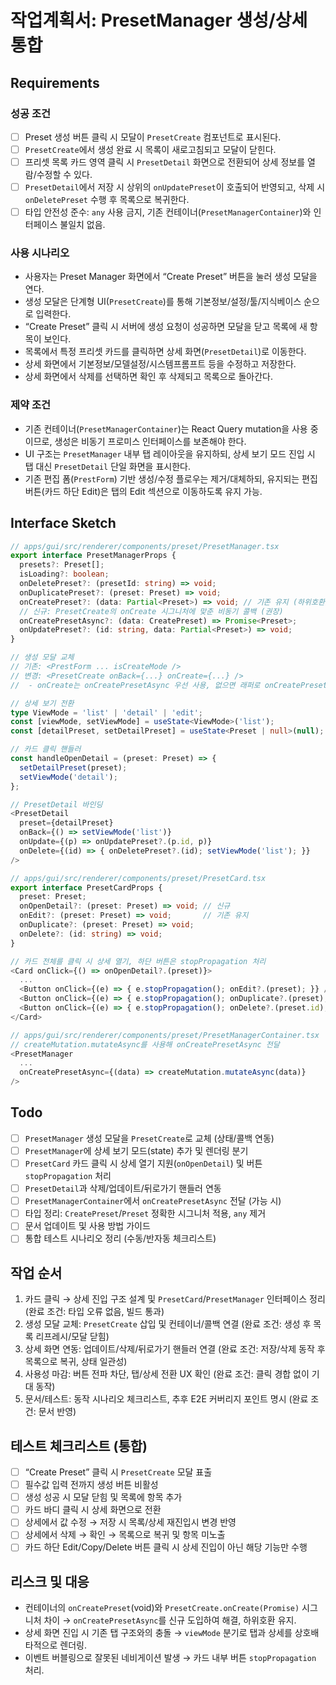 # 작업계획서: PresetManager 생성/상세 통합

## Requirements

### 성공 조건
- [ ] Preset 생성 버튼 클릭 시 모달이 `PresetCreate` 컴포넌트로 표시된다.
- [ ] `PresetCreate`에서 생성 완료 시 목록이 새로고침되고 모달이 닫힌다.
- [ ] 프리셋 목록 카드 영역 클릭 시 `PresetDetail` 화면으로 전환되어 상세 정보를 열람/수정할 수 있다.
- [ ] `PresetDetail`에서 저장 시 상위의 `onUpdatePreset`이 호출되어 반영되고, 삭제 시 `onDeletePreset` 수행 후 목록으로 복귀한다.
- [ ] 타입 안전성 준수: `any` 사용 금지, 기존 컨테이너(`PresetManagerContainer`)와 인터페이스 불일치 없음.

### 사용 시나리오
- 사용자는 Preset Manager 화면에서 “Create Preset” 버튼을 눌러 생성 모달을 연다.
- 생성 모달은 단계형 UI(`PresetCreate`)를 통해 기본정보/설정/툴/지식베이스 순으로 입력한다.
- “Create Preset” 클릭 시 서버에 생성 요청이 성공하면 모달을 닫고 목록에 새 항목이 보인다.
- 목록에서 특정 프리셋 카드를 클릭하면 상세 화면(`PresetDetail`)로 이동한다.
- 상세 화면에서 기본정보/모델설정/시스템프롬프트 등을 수정하고 저장한다.
- 상세 화면에서 삭제를 선택하면 확인 후 삭제되고 목록으로 돌아간다.

### 제약 조건
- 기존 컨테이너(`PresetManagerContainer`)는 React Query mutation을 사용 중이므로, 생성은 비동기 프로미스 인터페이스를 보존해야 한다.
- UI 구조는 `PresetManager` 내부 탭 레이아웃을 유지하되, 상세 보기 모드 진입 시 탭 대신 `PresetDetail` 단일 화면을 표시한다.
- 기존 편집 폼(`PrestForm`) 기반 생성/수정 플로우는 제거/대체하되, 유지되는 편집 버튼(카드 하단 Edit)은 탭의 Edit 섹션으로 이동하도록 유지 가능.

## Interface Sketch

```typescript
// apps/gui/src/renderer/components/preset/PresetManager.tsx
export interface PresetManagerProps {
  presets?: Preset[];
  isLoading?: boolean;
  onDeletePreset?: (presetId: string) => void;
  onDuplicatePreset?: (preset: Preset) => void;
  onCreatePreset?: (data: Partial<Preset>) => void; // 기존 유지 (하위호환)
  // 신규: PresetCreate의 onCreate 시그니처에 맞춘 비동기 콜백 (권장)
  onCreatePresetAsync?: (data: CreatePreset) => Promise<Preset>;
  onUpdatePreset?: (id: string, data: Partial<Preset>) => void;
}

// 생성 모달 교체
// 기존: <PrestForm ... isCreateMode />
// 변경: <PresetCreate onBack={...} onCreate={...} />
//  - onCreate는 onCreatePresetAsync 우선 사용, 없으면 래퍼로 onCreatePreset 호출 후 목록 리프레시만 수행

// 상세 보기 전환
type ViewMode = 'list' | 'detail' | 'edit';
const [viewMode, setViewMode] = useState<ViewMode>('list');
const [detailPreset, setDetailPreset] = useState<Preset | null>(null);

// 카드 클릭 핸들러
const handleOpenDetail = (preset: Preset) => {
  setDetailPreset(preset);
  setViewMode('detail');
};

// PresetDetail 바인딩
<PresetDetail
  preset={detailPreset}
  onBack={() => setViewMode('list')}
  onUpdate={(p) => onUpdatePreset?.(p.id, p)}
  onDelete={(id) => { onDeletePreset?.(id); setViewMode('list'); }}
/>

// apps/gui/src/renderer/components/preset/PresetCard.tsx
export interface PresetCardProps {
  preset: Preset;
  onOpenDetail?: (preset: Preset) => void; // 신규
  onEdit?: (preset: Preset) => void;       // 기존 유지
  onDuplicate?: (preset: Preset) => void;
  onDelete?: (id: string) => void;
}

// 카드 전체를 클릭 시 상세 열기, 하단 버튼은 stopPropagation 처리
<Card onClick={() => onOpenDetail?.(preset)}>
  ...
  <Button onClick={(e) => { e.stopPropagation(); onEdit?.(preset); }} />
  <Button onClick={(e) => { e.stopPropagation(); onDuplicate?.(preset); }} />
  <Button onClick={(e) => { e.stopPropagation(); onDelete?.(preset.id); }} />
</Card>

// apps/gui/src/renderer/components/preset/PresetManagerContainer.tsx
// createMutation.mutateAsync를 사용해 onCreatePresetAsync 전달
<PresetManager
  ...
  onCreatePresetAsync={(data) => createMutation.mutateAsync(data)}
/>
```

## Todo

- [ ] `PresetManager` 생성 모달을 `PresetCreate`로 교체 (상태/콜백 연동)
- [ ] `PresetManager`에 상세 보기 모드(state) 추가 및 렌더링 분기
- [ ] `PresetCard` 카드 클릭 시 상세 열기 지원(`onOpenDetail`) 및 버튼 `stopPropagation` 처리
- [ ] `PresetDetail`과 삭제/업데이트/뒤로가기 핸들러 연동
- [ ] `PresetManagerContainer`에서 `onCreatePresetAsync` 전달 (가능 시)
- [ ] 타입 정리: `CreatePreset`/`Preset` 정확한 시그니처 적용, `any` 제거
- [ ] 문서 업데이트 및 사용 방법 가이드
- [ ] 통합 테스트 시나리오 정리 (수동/반자동 체크리스트)

## 작업 순서

1. 카드 클릭 → 상세 진입 구조 설계 및 `PresetCard`/`PresetManager` 인터페이스 정리 (완료 조건: 타입 오류 없음, 빌드 통과)
2. 생성 모달 교체: `PresetCreate` 삽입 및 컨테이너/콜백 연결 (완료 조건: 생성 후 목록 리프레시/모달 닫힘)
3. 상세 화면 연동: 업데이트/삭제/뒤로가기 핸들러 연결 (완료 조건: 저장/삭제 동작 후 목록으로 복귀, 상태 일관성)
4. 사용성 마감: 버튼 전파 차단, 탭/상세 전환 UX 확인 (완료 조건: 클릭 경합 없이 기대 동작)
5. 문서/테스트: 동작 시나리오 체크리스트, 추후 E2E 커버리지 포인트 명시 (완료 조건: 문서 반영)

## 테스트 체크리스트 (통합)
- [ ] “Create Preset” 클릭 시 `PresetCreate` 모달 표출
- [ ] 필수값 입력 전까지 생성 버튼 비활성
- [ ] 생성 성공 시 모달 닫힘 및 목록에 항목 추가
- [ ] 카드 바디 클릭 시 상세 화면으로 전환
- [ ] 상세에서 값 수정 → 저장 시 목록/상세 재진입시 변경 반영
- [ ] 상세에서 삭제 → 확인 → 목록으로 복귀 및 항목 미노출
- [ ] 카드 하단 Edit/Copy/Delete 버튼 클릭 시 상세 진입이 아닌 해당 기능만 수행

## 리스크 및 대응
- 컨테이너의 `onCreatePreset`(void)와 `PresetCreate.onCreate(Promise)` 시그니처 차이 → `onCreatePresetAsync`를 신규 도입하여 해결, 하위호환 유지.
- 상세 화면 진입 시 기존 탭 구조와의 충돌 → `viewMode` 분기로 탭과 상세를 상호배타적으로 렌더링.
- 이벤트 버블링으로 잘못된 네비게이션 발생 → 카드 내부 버튼 `stopPropagation` 처리.

